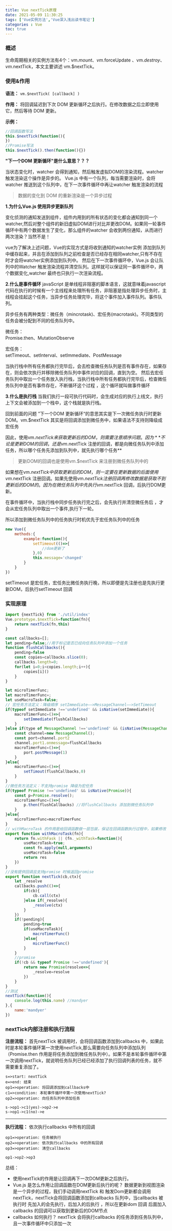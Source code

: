 ```yaml
---
title: Vue nextTick原理
date: 2021-05-09 11:30:25
tags: ['Vue实例方法','Vue深入浅出读书笔记']
categories : Vue 
toc: true
---
```

### 概述
生命周期相关的实例方法有4个：vm.$mount、vm.$forceUpdate 、vm.$destroy、vm.$nextTick，本文主要讲述 vm.$nextTick。

### 使用&作用
**语法：**
`vm.$nextTick( [callback] )`


**作用：**
将回调延迟到下次 DOM 更新循环之后执行。在修改数据之后立即使用它，然后等待 DOM 更新。


**示例：**
```js
//回调函数写法
this.$nextTick(function(){
})
//Promise写法
this.$nextTick().then(function(){})
```


**"下一个DOM 更新循环"是什么意思？？？**

当状态变化时，watcher 会得到通知，然后触发虚拟DOM的渲染流程。watcher 触发渲染这个操作是异步的。 Vue.js 中有一个队列，每当需要渲染时，会将watcher 推送到这个队列中，在下一次事件循环中再让watcher 触发渲染的流程

>数据的变化到 DOM 的重新渲染是一个异步过程


**1.为什么Vue.js 使用异步更新队列**  

变化侦测的通知发送到组件，组件内用到的所有状态的变化都会通知到同一个watcher,然后对整个组件的新旧虚拟DOM进行对比并更改DOM。如果同一轮事件循环中有两个数据发生了变化，那么组件的watcher 会收到两份通知，从而进行两次渲染？当然不是！

vue为了解决上述问题，Vue的实现方式是将收到通知的watcher实例 添加到队列中缓存起来，并且在添加到队列之前检查是否已经存在相同watcher,只有不存在时才会将watcher实例添加到队列中。 然后在下一次事件循环中，Vue.js 会让队列中的Watcher 触发渲染流程并清空队列。这样就可以保证同一事件循环中，两个数据变化,watcher 最终也只执行一次渲染流程。



**2.什么是事件循环**
javaScript 是单线程非阻塞的脚本语言，这就意味着javascript 代码在执行的时候有一个主线程来处理所有任务，非阻塞是指处理异步任务时，主线程会挂起这个任务，当异步任务处理完毕，将这个事件加入事件队列。事件队列。

 异步任务有两种类型：微任务（mincrotask)、宏任务(macrotask)。不同类型的任务会被分配到不同的任务队列中。

微任务：   
Promise.then、MutationObserve

宏任务：   
setTimeout、setInterval、setImmediate、PostMessage


 当执行栈中所有任务都执行完毕后，会去检查微任务队列是否有事件存在，如果存在，则会依次执行并移除微任务队列中事件对应的回调，直到为空。
 然后去宏任务队列中取出一个任务放入执行栈，当执行栈中所有任务都执行完毕后，检查微任务队列中是否有事件存在，不断循环这个过程 ，这个循环就叫做事件循环

**3.什么是执行栈**
当我们执行一段可执行代码时，会生成对应的执行上线文，执行上下文会被添加到一个栈中，这个栈就是执行栈。   

回到前面的问题 ”下一个DOM 更新循环“的意思其实是下一次微任务执行时更新DOM。vm.$nextTick 其实是将回调添加到微任务中，如果语法不支持则降级成宏任务

因此，使用vm.$nextTick来获取更新后的DOM，则需要注意顺序问题。因为**不论是更新DOM的回调，还是vm.$nextTick 注册的回调，都是向微任务队列中添加任务，所以哪个任务先添加到队列中，就先执行哪个任务**  
 
>更新DOM的回调也是使用vm.$nextTick 来注册到微任务队列中的

如果想在vm.$nextTick 中获取更新后的DOM，则一定要在更新数据的后面使用vm.$nextTick 注册回调。如果先使用vm.$nextTick 注册回调再修改数据 是获取不到更新后的DOM的。因为在微任务队列中先执行vm.$nextTick 回调，后执行DOM更新。


在事件循环中，当执行栈中同步任务执行完之后，会先执行并清空微任务后 ，才会从宏任务队列中取出一个事件,执行下一轮。

所以添加到微任务队列中的任务执行时机优先于宏任务队列中的任务  

```js
new Vue({
    methods:{
        example:function(){
            setTimeout(()=>{
                //dom更新了
            },0)
            this.message='changed'
        }
    }
})
```
setTimeout 是宏任务，宏任务比微任务执行晚，所以即便是先注册也是先执行更新DOM，后执行setTimeout 回调  

### 实现原理  

```js
import {nextTick} from './util/index'
Vue.prototype.$nextTick=function(fn){
    return nextTick(fn,this)
} 
```
```js
const callbacks=[];
let pending=false;//用于标记是否已经向任务队列中添加一个任务
function flushCallbacks(){
    pending=false
    const copies=callbacks.slice(0);
    callbacks.length=0;
    for(let i=0;i<copies.length;i++){
        copies[i]()
    }
}

let microTimerFunc; 
let macroTimerFunc=;
let useMacroTask=false;
// 宏任务方法定义：降级顺序 setImmediate——>MessageChannel——>SetTimeout
if(typeof setImmediate !=='undefined' && isNative(setImmediate)){
    macroTimerFunc=()=>{
        setImmediate(flushCallbacks)
    }
}else if(type of MessageChannel !=='undefined' && (isNative(MessageChannel) || MessageChannel.toString ==='[object MessageChannelConstructor]' )){
    const channel=new MessageChannel();
    const port=channel.port2
    channel.port1.onmessage=flushCallbacks
    macroTimerFunc=()=>{
        port.postMessage(1)
    }
}else{
    macroTimerFunc=()=>{
        setTimout(flushCallbacks,0)
    }
}
//微任务方法定义：不支持promise 降级为宏任务
if(typeof Promise !=='undefined' && isNative(Promise)){
    const p=Promise.resolve();
    microTimerFunc=()=>{  
        p.then(flushCallbacks) //将flushCallbacks 添加到微任务队列中
    }
}else{
    microTimerFunc=macroTimerFunc
}
// withMacroTask 的作用是给回调函数做一层包装，保证在回调函数执行过程中，如果修改了数据，那么更新DOM的操作会被推倒宏任务队列中。【更新DOM的执行事件会晚于回调函数的执行事件】
export function withMacroTask(fn){
    return fn.withFask || (fn._withTask=function(){
        useMacroTask=true;
        const fn.apply(null,arguments)
        useMacroTask=false
        return res
    })
}
//没有提供回调且支持promise 时候返回promise
export function nextTick(cb,ctx){
    let _resolve
    callbacks.push(()=>{
        if(cb){
            cb.call(ctx)
        }else if(_resolve){
            _resolve(ctx)
        }
    })
    if(!pending){
        pending=true
        if(useMacroTask){
            macroTimerFunc()
        }else{
            microTimerFunc()
        }
    }
    //promise
    if(!cb && typeof Promise !=='undefined'){
        return new Promise(resolve=>{
            _resolve=resolve
        })
    }
}
//测试 
nextTick(function(){
    console.log(this.name) //mandyer
},{
    name:'mandyer'
})

```

### nextTick内部注册和执行流程
**注册流程：**
首先nextTick 被调用时，会将回调函数添加到callbacks 中，如果此时是本轮事件循环第一次使用nextTick,那么需要向任务队列中添加队列（Promise.then 作用是将任务添加到微任务队列中）。如果不是本轮事件循环中第一次调用nextTick，就说明任务队列已经已经添加了执行回调列表的任务，就不需要重复添加了。



```flow
s=>start: nextTick
e=>end: 结束
op1=>operation: 将回调添加到callbacks中
c1=>condition: 本轮事件循环中第一次使用nextTick?
op2=>operation: 向任务队列中添加任务

s->op1->c1(yes)->op2->e
s->op1->c1(no)->e
```

---
**执行流程：**
依次执行callbacks 中所有的回调

```flow
op1=>operation: 任务被执行
op2=>operation: 依次执行callbacks 中的所有回调
op3=>operation: 清空callbacks

op1->op2->op3
```

总结：
- 使用nextTick的作用是让回调再下一次DOM更新之后执行。
- Vue.js 是怎么作用让回调函数在DOM更新后执行的呢？
数据更新到视图渲染是一个异步的过程，我们手动调用nextTick 和 触发Dom更新都会调用nextTick，nextTick会将回调函数添加到callbacks 队列中，当callbacks 被执行时 先加入的会先执行，后加入的后执行 ，所以在更新dom 回调 后面加入callbacks 的回调可以获取到更新后的DOM节点
- callbacks 如何执行？
nextTick 会将执行callbacks 的任务添到任务队列中，且一次事件循环中只添加一次


